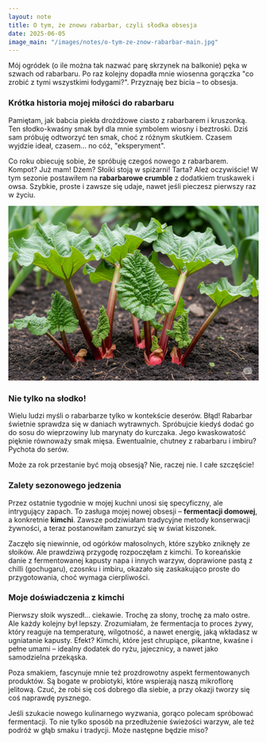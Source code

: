 ```yaml
---
layout: note
title: O tym, że znowu rabarbar, czyli słodka obsesja
date: 2025-06-05
image_main: "/images/notes/o-tym-ze-znow-rabarbar-main.jpg"
---
```


Mój ogródek (o ile można tak nazwać parę skrzynek na balkonie) pęka w szwach od rabarbaru. Po raz kolejny dopadła mnie wiosenna gorączka "co zrobić z tymi wszystkimi łodygami?". Przyznaję bez bicia – to obsesja.

### Krótka historia mojej miłości do rabarbaru

Pamiętam, jak babcia piekła drożdżowe ciasto z rabarbarem i kruszonką. Ten słodko-kwaśny smak był dla mnie symbolem wiosny i beztroski. Dziś sam próbuję odtworzyć ten smak, choć z różnym skutkiem. Czasem wyjdzie ideał, czasem... no cóż, "eksperyment".

Co roku obiecuję sobie, że spróbuję czegoś nowego z rabarbarem. Kompot? Już mam! Dżem? Słoiki stoją w spiżarni! Tarta? Ależ oczywiście! W tym sezonie postawiłem na **rabarbarowe crumble** z dodatkiem truskawek i owsa. Szybkie, proste i zawsze się udaje, nawet jeśli pieczesz pierwszy raz w życiu.

![Rabarbar w ogródku](/images/notes/o-tym-ze-znow-rabarbar-garden.jpg)

### Nie tylko na słodko!

Wielu ludzi myśli o rabarbarze tylko w kontekście deserów. Błąd! Rabarbar świetnie sprawdza się w daniach wytrawnych. Spróbujcie kiedyś dodać go do sosu do wieprzowiny lub marynaty do kurczaka. Jego kwaskowatość pięknie równoważy smak mięsa. Ewentualnie, chutney z rabarbaru i imbiru? Pychota do serów.

Może za rok przestanie być moją obsesją? Nie, raczej nie. I całe szczęście!
### Zalety sezonowego jedzenia
Przez ostatnie tygodnie w mojej kuchni unosi się specyficzny, ale intrygujący zapach. To zasługa mojej nowej obsesji – **fermentacji domowej**, a konkretnie **kimchi**. Zawsze podziwiałam tradycyjne metody konserwacji żywności, a teraz postanowiłam zanurzyć się w świat kiszonek.

Zaczęło się niewinnie, od ogórków małosolnych, które szybko zniknęły ze słoików. Ale prawdziwą przygodę rozpoczęłam z kimchi. To koreańskie danie z fermentowanej kapusty napa i innych warzyw, doprawione pastą z chilli (gochugaru), czosnku i imbiru, okazało się zaskakująco proste do przygotowania, choć wymaga cierpliwości.

### Moje doświadczenia z kimchi

Pierwszy słoik wyszedł... ciekawie. Trochę za słony, trochę za mało ostre. Ale każdy kolejny był lepszy. Zrozumiałam, że fermentacja to proces żywy, który reaguje na temperaturę, wilgotność, a nawet energię, jaką wkładasz w ugniatanie kapusty. Efekt? Kimchi, które jest chrupiące, pikantne, kwaśne i pełne umami – idealny dodatek do ryżu, jajecznicy, a nawet jako samodzielna przekąska.

Poza smakiem, fascynuje mnie też prozdrowotny aspekt fermentowanych produktów. Są bogate w probiotyki, które wspierają naszą mikroflorę jelitową. Czuć, że robi się coś dobrego dla siebie, a przy okazji tworzy się coś naprawdę pysznego.

Jeśli szukacie nowego kulinarnego wyzwania, gorąco polecam spróbować fermentacji. To nie tylko sposób na przedłużenie świeżości warzyw, ale też podróż w głąb smaku i tradycji. Może następne będzie miso?
